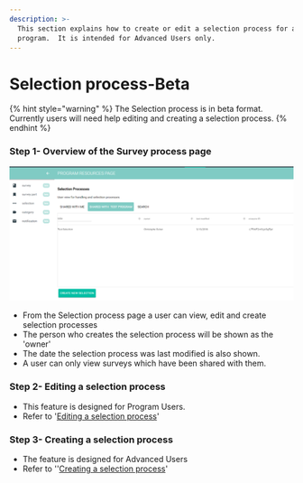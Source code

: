 ```yaml
---
description: >-
  This section explains how to create or edit a selection process for a
  program.  It is intended for Advanced Users only.
---
```


# Selection process-Beta

{% hint style="warning" %}
The Selection process is in beta format.  Currently users will need help editing and creating a selection process.
{% endhint %}

### Step 1- Overview of the Survey process page

![](../../../../.gitbook/assets/image%20%2843%29.png)

* From the Selection process page a user can view, edit and create selection processes
* The person who creates the selection process will be shown as the 'owner' 
* The date the selection process was last modified is also shown.
* A user can only view surveys which have been shared with them.

### Step 2- Editing a selection process

* This feature is designed for Program Users.
* Refer to '[Editing a selection process](https://program-user-docs.preignition.org/~/edit/drafts/-LFSPQV27pzDL3__75mr/users-program-and-advanced/portfolio/resources/selection-process/editing-a-selection-process-beta)'

### Step 3-  Creating a selection process

* The feature is designed for Advanced Users
* Refer to ''[Creating a selection process](https://program-user-docs.preignition.org/~/edit/drafts/-LFSPQV27pzDL3__75mr/users-program-and-advanced/portfolio/resources/selection-process/creating-a-selection-process-beta)'



